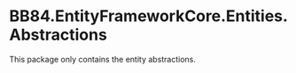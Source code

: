 # BB84.EntityFrameworkCore.Entities.Abstractions

This package only contains the entity abstractions.